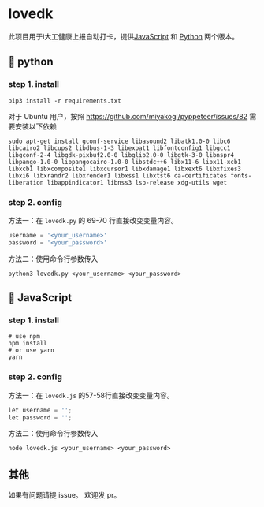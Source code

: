 # lovedk

此项目用于i大工健康上报自动打卡，提供[JavaScript](https://github.com/cjhahaha/lovedk/tree/master/js) 和 [Python](https://github.com/cjhahaha/lovedk/tree/master/python) 两个版本。

## 🐍 python

### step 1. install

```shell
pip3 install -r requirements.txt
```

对于 Ubuntu 用户，按照 https://github.com/miyakogi/pyppeteer/issues/82 需要安装以下依赖

```shell
sudo apt-get install gconf-service libasound2 libatk1.0-0 libc6 libcairo2 libcups2 libdbus-1-3 libexpat1 libfontconfig1 libgcc1 libgconf-2-4 libgdk-pixbuf2.0-0 libglib2.0-0 libgtk-3-0 libnspr4 libpango-1.0-0 libpangocairo-1.0-0 libstdc++6 libx11-6 libx11-xcb1 libxcb1 libxcomposite1 libxcursor1 libxdamage1 libxext6 libxfixes3 libxi6 libxrandr2 libxrender1 libxss1 libxtst6 ca-certificates fonts-liberation libappindicator1 libnss3 lsb-release xdg-utils wget
```


### step 2. config

方法一：在 `lovedk.py` 的 69-70 行直接改变变量内容。

```python
username = '<your_username>'
password = '<your_password>'
```

方法二：使用命令行参数传入

```shell
python3 lovedk.py <your_username> <your_password>
```



## 🔆 JavaScript

### step 1. install

```shell
# use npm
npm install
# or use yarn
yarn
```

### step 2. config

方法一：在 `lovedk.js` 的57-58行直接改变变量内容。

```python
let username = '';
let password = '';
```

方法二：使用命令行参数传入

```shell
node lovedk.js <your_username> <your_password>
```

## 其他

如果有问题请提 issue。
欢迎发 pr。
